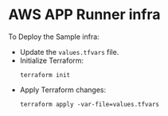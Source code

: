 # AWS APP Runner infra

To Deploy the Sample infra:

- Update the `values.tfvars` file.
- Initialize Terraform:
    ```
    terraform init
    ```
- Apply Terraform changes:
    ```
    terraform apply -var-file=values.tfvars
    ```
